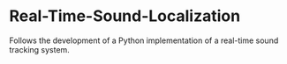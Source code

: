 # Real-Time-Sound-Localization
Follows the development of a Python implementation of a real-time sound tracking system.
